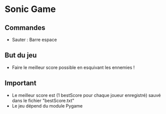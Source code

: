 # Sonic Game

## Commandes

- Sauter : Barre espace

## But du jeu

- Faire le meilleur score possible en esquivant les ennemies !

## Important

- Le meilleur score est (1 bestScore pour chaque joueur enregistré) sauvé dans le fichier "bestScore.txt" 
- Le jeu dépend du module Pygame
